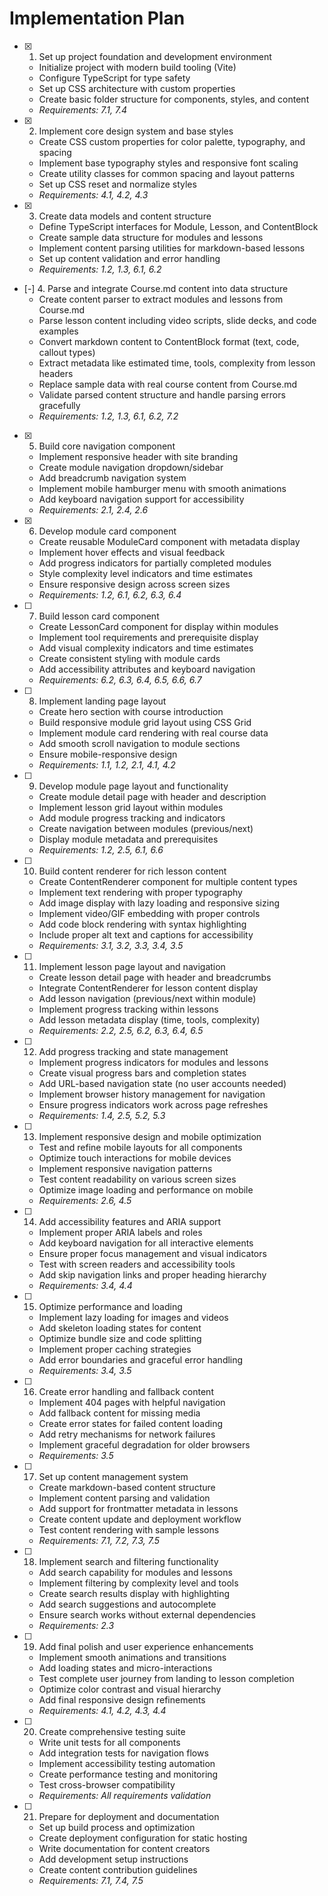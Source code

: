 # Implementation Plan

- [x] 1. Set up project foundation and development environment
  - Initialize project with modern build tooling (Vite)
  - Configure TypeScript for type safety
  - Set up CSS architecture with custom properties
  - Create basic folder structure for components, styles, and content
  - _Requirements: 7.1, 7.4_

- [x] 2. Implement core design system and base styles
  - Create CSS custom properties for color palette, typography, and spacing
  - Implement base typography styles and responsive font scaling
  - Create utility classes for common spacing and layout patterns
  - Set up CSS reset and normalize styles
  - _Requirements: 4.1, 4.2, 4.3_

- [x] 3. Create data models and content structure
  - Define TypeScript interfaces for Module, Lesson, and ContentBlock
  - Create sample data structure for modules and lessons
  - Implement content parsing utilities for markdown-based lessons
  - Set up content validation and error handling
  - _Requirements: 1.2, 1.3, 6.1, 6.2_

- [-] 4. Parse and integrate Course.md content into data structure
  - Create content parser to extract modules and lessons from Course.md
  - Parse lesson content including video scripts, slide decks, and code examples
  - Convert markdown content to ContentBlock format (text, code, callout types)
  - Extract metadata like estimated time, tools, complexity from lesson headers
  - Replace sample data with real course content from Course.md
  - Validate parsed content structure and handle parsing errors gracefully
  - _Requirements: 1.2, 1.3, 6.1, 6.2, 7.2_

- [x] 5. Build core navigation component
  - Implement responsive header with site branding
  - Create module navigation dropdown/sidebar
  - Add breadcrumb navigation system
  - Implement mobile hamburger menu with smooth animations
  - Add keyboard navigation support for accessibility
  - _Requirements: 2.1, 2.4, 2.6_

- [x] 6. Develop module card component
  - Create reusable ModuleCard component with metadata display
  - Implement hover effects and visual feedback
  - Add progress indicators for partially completed modules
  - Style complexity level indicators and time estimates
  - Ensure responsive design across screen sizes
  - _Requirements: 1.2, 6.1, 6.2, 6.3, 6.4_

- [ ] 7. Build lesson card component
  - Create LessonCard component for display within modules
  - Implement tool requirements and prerequisite display
  - Add visual complexity indicators and time estimates
  - Create consistent styling with module cards
  - Add accessibility attributes and keyboard navigation
  - _Requirements: 6.2, 6.3, 6.4, 6.5, 6.6, 6.7_

- [ ] 8. Implement landing page layout
  - Create hero section with course introduction
  - Build responsive module grid layout using CSS Grid
  - Implement module card rendering with real course data
  - Add smooth scroll navigation to module sections
  - Ensure mobile-responsive design
  - _Requirements: 1.1, 1.2, 2.1, 4.1, 4.2_

- [ ] 9. Develop module page layout and functionality
  - Create module detail page with header and description
  - Implement lesson grid layout within modules
  - Add module progress tracking and indicators
  - Create navigation between modules (previous/next)
  - Display module metadata and prerequisites
  - _Requirements: 1.2, 2.5, 6.1, 6.6_

- [ ] 10. Build content renderer for rich lesson content
  - Create ContentRenderer component for multiple content types
  - Implement text rendering with proper typography
  - Add image display with lazy loading and responsive sizing
  - Implement video/GIF embedding with proper controls
  - Add code block rendering with syntax highlighting
  - Include proper alt text and captions for accessibility
  - _Requirements: 3.1, 3.2, 3.3, 3.4, 3.5_

- [ ] 11. Implement lesson page layout and navigation
  - Create lesson detail page with header and breadcrumbs
  - Integrate ContentRenderer for lesson content display
  - Add lesson navigation (previous/next within module)
  - Implement progress tracking within lessons
  - Add lesson metadata display (time, tools, complexity)
  - _Requirements: 2.2, 2.5, 6.2, 6.3, 6.4, 6.5_

- [ ] 12. Add progress tracking and state management
  - Implement progress indicators for modules and lessons
  - Create visual progress bars and completion states
  - Add URL-based navigation state (no user accounts needed)
  - Implement browser history management for navigation
  - Ensure progress indicators work across page refreshes
  - _Requirements: 1.4, 2.5, 5.2, 5.3_

- [ ] 13. Implement responsive design and mobile optimization
  - Test and refine mobile layouts for all components
  - Optimize touch interactions for mobile devices
  - Implement responsive navigation patterns
  - Test content readability on various screen sizes
  - Optimize image loading and performance on mobile
  - _Requirements: 2.6, 4.5_

- [ ] 14. Add accessibility features and ARIA support
  - Implement proper ARIA labels and roles
  - Add keyboard navigation for all interactive elements
  - Ensure proper focus management and visual indicators
  - Test with screen readers and accessibility tools
  - Add skip navigation links and proper heading hierarchy
  - _Requirements: 3.4, 4.4_

- [ ] 15. Optimize performance and loading
  - Implement lazy loading for images and videos
  - Add skeleton loading states for content
  - Optimize bundle size and code splitting
  - Implement proper caching strategies
  - Add error boundaries and graceful error handling
  - _Requirements: 3.4, 3.5_

- [ ] 16. Create error handling and fallback content
  - Implement 404 pages with helpful navigation
  - Add fallback content for missing media
  - Create error states for failed content loading
  - Add retry mechanisms for network failures
  - Implement graceful degradation for older browsers
  - _Requirements: 3.5_

- [ ] 17. Set up content management system
  - Create markdown-based content structure
  - Implement content parsing and validation
  - Add support for frontmatter metadata in lessons
  - Create content update and deployment workflow
  - Test content rendering with sample lessons
  - _Requirements: 7.1, 7.2, 7.3, 7.5_

- [ ] 18. Implement search and filtering functionality
  - Add search capability for modules and lessons
  - Implement filtering by complexity level and tools
  - Create search results display with highlighting
  - Add search suggestions and autocomplete
  - Ensure search works without external dependencies
  - _Requirements: 2.3_

- [ ] 19. Add final polish and user experience enhancements
  - Implement smooth animations and transitions
  - Add loading states and micro-interactions
  - Test complete user journey from landing to lesson completion
  - Optimize color contrast and visual hierarchy
  - Add final responsive design refinements
  - _Requirements: 4.1, 4.2, 4.3, 4.4_

- [ ] 20. Create comprehensive testing suite
  - Write unit tests for all components
  - Add integration tests for navigation flows
  - Implement accessibility testing automation
  - Create performance testing and monitoring
  - Test cross-browser compatibility
  - _Requirements: All requirements validation_

- [ ] 21. Prepare for deployment and documentation
  - Set up build process and optimization
  - Create deployment configuration for static hosting
  - Write documentation for content creators
  - Add development setup instructions
  - Create content contribution guidelines
  - _Requirements: 7.1, 7.4, 7.5_